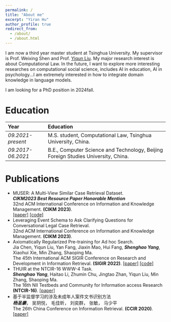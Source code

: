 ```yaml
---
permalink: /
title: "About me"
excerpt: "Yiran Hu"
author_profile: true
redirect_from: 
  - /about/
  - /about.html
---
```

I am now a third year master student at Tsinghua University. My supervisor is Prof. Weixing Shen and Prof. [Yiqun Liu](http://www.thuir.cn/group/~YQLiu/). My major research interest is about Computational Law. In the future, I want to explore more interesting researches on computational social science, includes AI in education, AI in psychology...I am extremely interested in how to integrate domain knowledge in language models.

I am looking for a PhD position in 2024fall. 

Education
======

| Year | Education |
| :------ | :------ | 
| *09.2021-present* | M.S. student, Computational Law, Tsinghua University, China. |
| *09.2017-06.2021* | B.E., Computer Science and Technology, Beijing Foreign Studies University, China. |


Publications
======
* MUSER: A Multi-View Similar Case Retrieval Dataset. \
***CIKM2023 Best Resource Paper Honorable Mention***\
32nd ACM International Conference on Information and Knowledge Management.
**(CIKM 2023)**.\
  [[paper]](https://github.com/THUYRan/THUYRan.github.io/blob/master/publications/MUSER.pdf)
  [[code]](https://github.com/THUlawtech/MUSER)
* Leveraging Event Schema to Ask Clarifying Questions for Conversational Legal Case Retrieval. \
32nd ACM International Conference on Information and Knowledge Management.
**(CIKM 2023)**.
* Axiomatically Regularized Pre-training for Ad hoc Search. \
Jia Chen, Yiqun Liu, Yan Fang, Jiaxin Mao, Hui Fang, ***Shenghao Yang***, Xiaohui Xie, Min Zhang, Shaoping Ma. \
The 45th International ACM SIGIR Conference on Research and Development in Information Retrieval.
**(SIGIR 2022)**. [[paper]](https://dl.acm.org/doi/abs/10.1145/3477495.3531943) [[code]](https://github.com/xuanyuan14/ARES)
* THUIR at the NTCIR-16 WWW-4 Task. \
***Shenghao Yang***, Haitao Li, Zhumin Chu, Jingtao Zhan, Yiqun Liu, Min Zhang, Shaoping Ma. \
The 16th NII Testbeds and Community for Information access Research
**(NTCIR-16)**. [[paper]](https://research.nii.ac.jp/ntcir/workshop/OnlineProceedings16/pdf/ntcir/04-NTCIR16-WWW-YangS.pdf)
* 基于半监督学习的涉及未成年人案件文书识别方法 \
***杨圣豪***， 吴玥悦， 毛佳昕， 刘奕群， 张敏， 马少平 \
The 26th China Conference on Information Retrieval.
**(CCIR 2020)**. [[paper]](https://www.cnki.com.cn/Article/CJFDTotal-HNLG202101004.htm)
